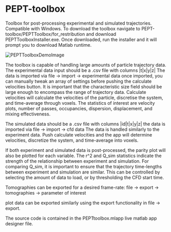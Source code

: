 # PEPT-toolbox
Toolbox for post-processing experimental and simulated trajectories. Compatible with Windows.
To download the toolbox navigate to PEPT-toolbox/PEPTToolbox/for_restribution and download PEPTToolboxInstaller.exe.
Once downloaded, run the installer and it will prompt you to download Matlab runtime.

![PEPTToolboxDemoImage](https://github.com/Robh96/PEPT-toolbox/assets/98417655/32b0ad25-1be1-4230-ad9d-ff2461740d14)

The toolbox is capable of handling large amounts of particle trajectory data.
The experimental data input should be a .csv file with columns |t|x|y|z|
The data is imported via file -> import -> experimental data
once imported, you can manually tweak an array of settings before pushing the calculate velocities button.
It is important that the characteristic size field should be large enough to encompass the range of trajectory data.
Calculate velocities will calculate the velocities of the particle, discretise the system, and time-average through voxels.
The statistics of interest are velocity plots, number of passes, occupancies, dispersion, displacement, and mixing effectiveness.

The simulated data should be a .csv file with columns |id|t|x|y|z|
the data is imported via file -> import -> cfd data
The data is handled similarly to the experiment data.
Push calculate velocities and the app will determine velocities, discretize the system, and time-average into voxels.

If both experiment and simulated data is post-processed, the parity plot will also be plotted for each variable.
The r^2 and Q_sim statistics indicate the strength of the relationship between experiment and simulation.
For comparing Q_sim, it is important to ensure that the trajectory time-lengths between experiment and simulation are similar.
This can be controlled by selecting the amount of data to load, or by thresholding the CFD start time.

Tomographies can be exported for a desired frame-rate:
  file -> export -> tomographies -> parameter of interest

plot data can be exported similarly using the export functionality in file -> export.


The source code is contained in the PEPTtoolbox.mlapp live matlab app designer file.
